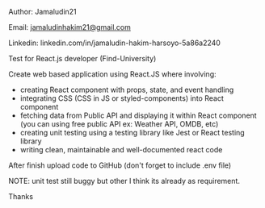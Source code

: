Author: Jamaludin21

Email: jamaludinhakim21@gmail.com

Linkedin: linkedin.com/in/jamaludin-hakim-harsoyo-5a86a2240

Test for React.js developer (Find-University)

Create web based application using React.JS
where involving:

- creating React component with props, state, and event handling
- integrating CSS (CSS in JS or styled-components) into React component
- fetching data from Public API and displaying it within React component (you can using free public
  API ex: Weather API, OMDB, etc)
- creating unit testing using a testing library like Jest or React testing library
- writing clean, maintainable and well-documented react code

After finish upload code to GitHub (don't forget to include .env file)

NOTE: unit test still buggy but other I think its already as requirement.

Thanks
